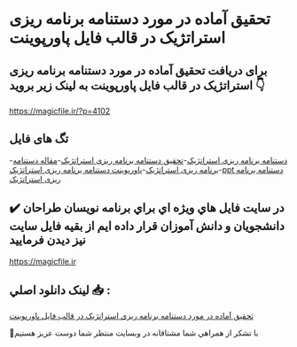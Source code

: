 # تحقیق آماده در مورد دستنامه برنامه ریزی استراتژیک در قالب فایل پاورپوینت

## برای دریافت تحقیق آماده در مورد دستنامه برنامه ریزی استراتژیک در قالب فایل پاورپوینت به لینک زیر بروید 👇

https://magicfile.ir/?p=4102

## تگ های فایل

-[دستنامه برنامه ریزی استراتژیک](https://magicfile.ir/product/%d8%aa%d8%ad%d9%82%db%8c%d9%82-%d8%a2%d9%85%d8%a7%d8%af%d9%87-%d8%af%d8%b3%d8%aa%d9%86%d8%a7%d9%85%d9%87-%d8%a8%d8%b1%d9%86%d8%a7%d9%85%d9%87-%d8%b1%db%8c%d8%b2%db%8c-%d8%a7%d8%b3%d8%aa%d8%b1%d8%a7%d8%aa%da%98%db%8c%da%a9-%d9%be%d8%a7%d9%88%d8%b1%d9%be%d9%88%db%8c%d9%86%d8%aa/)-[تحقیق دستنامه برنامه ریزی استراتژیک](https://magicfile.ir/product/%d8%aa%d8%ad%d9%82%db%8c%d9%82-%d8%a2%d9%85%d8%a7%d8%af%d9%87-%d8%af%d8%b3%d8%aa%d9%86%d8%a7%d9%85%d9%87-%d8%a8%d8%b1%d9%86%d8%a7%d9%85%d9%87-%d8%b1%db%8c%d8%b2%db%8c-%d8%a7%d8%b3%d8%aa%d8%b1%d8%a7%d8%aa%da%98%db%8c%da%a9-%d9%be%d8%a7%d9%88%d8%b1%d9%be%d9%88%db%8c%d9%86%d8%aa/)-[مقاله دستنامه برنامه ریزی استراتژیک](https://magicfile.ir/product/%d8%aa%d8%ad%d9%82%db%8c%d9%82-%d8%a2%d9%85%d8%a7%d8%af%d9%87-%d8%af%d8%b3%d8%aa%d9%86%d8%a7%d9%85%d9%87-%d8%a8%d8%b1%d9%86%d8%a7%d9%85%d9%87-%d8%b1%db%8c%d8%b2%db%8c-%d8%a7%d8%b3%d8%aa%d8%b1%d8%a7%d8%aa%da%98%db%8c%da%a9-%d9%be%d8%a7%d9%88%d8%b1%d9%be%d9%88%db%8c%d9%86%d8%aa/)-[پاورپوینت دستنامه برنامه ریزی استراتژیک](https://magicfile.ir/product/%d8%aa%d8%ad%d9%82%db%8c%d9%82-%d8%a2%d9%85%d8%a7%d8%af%d9%87-%d8%af%d8%b3%d8%aa%d9%86%d8%a7%d9%85%d9%87-%d8%a8%d8%b1%d9%86%d8%a7%d9%85%d9%87-%d8%b1%db%8c%d8%b2%db%8c-%d8%a7%d8%b3%d8%aa%d8%b1%d8%a7%d8%aa%da%98%db%8c%da%a9-%d9%be%d8%a7%d9%88%d8%b1%d9%be%d9%88%db%8c%d9%86%d8%aa/)-[ppt دستنامه برنامه ریزی استراتژیک](https://magicfile.ir/product/%d8%aa%d8%ad%d9%82%db%8c%d9%82-%d8%a2%d9%85%d8%a7%d8%af%d9%87-%d8%af%d8%b3%d8%aa%d9%86%d8%a7%d9%85%d9%87-%d8%a8%d8%b1%d9%86%d8%a7%d9%85%d9%87-%d8%b1%db%8c%d8%b2%db%8c-%d8%a7%d8%b3%d8%aa%d8%b1%d8%a7%d8%aa%da%98%db%8c%da%a9-%d9%be%d8%a7%d9%88%d8%b1%d9%be%d9%88%db%8c%d9%86%d8%aa/)

## ✔️ در سايت فايل هاي ويژه اي براي برنامه نويسان طراحان دانشجويان و دانش آموزان قرار داده ايم از بقيه فايل سايت نيز ديدن فرماييد

https://magicfile.ir


## لينک دانلود اصلي 📥 :

[تحقیق آماده در مورد دستنامه برنامه ریزی استراتژیک در قالب فایل پاورپوینت](https://magicfile.ir/product/%d8%aa%d8%ad%d9%82%db%8c%d9%82-%d8%a2%d9%85%d8%a7%d8%af%d9%87-%d8%af%d8%b3%d8%aa%d9%86%d8%a7%d9%85%d9%87-%d8%a8%d8%b1%d9%86%d8%a7%d9%85%d9%87-%d8%b1%db%8c%d8%b2%db%8c-%d8%a7%d8%b3%d8%aa%d8%b1%d8%a7%d8%aa%da%98%db%8c%da%a9-%d9%be%d8%a7%d9%88%d8%b1%d9%be%d9%88%db%8c%d9%86%d8%aa/) 


🙏با تشکر از همراهي شما مشتاقانه در وبسایت منتظر شما دوست عزیز هستیم

